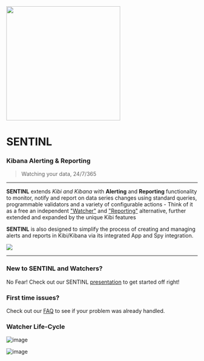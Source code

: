 <img src="https://camo.githubusercontent.com/44ce03256400f1c096ab8e96a22e43508001939b/687474703a2f2f692e696d6775722e636f6d2f7334544b7062462e706e67" width="300"/>

# SENTINL
### Kibana Alerting & Reporting
> Watching your data, 24/7/365

---

**SENTINL** extends *Kibi and Kibana* with **Alerting** and **Reporting** functionality to monitor, notify and report on data series changes using standard queries, programmable validators and a variety of configurable actions - Think of it as a free an independent ["Watcher"](https://www.elastic.co/guide/en/watcher/current/introduction.html) and ["Reporting"](https://www.elastic.co/products/reporting) alternative, further extended and expanded by the unique Kibi features

**SENTINL** is also designed to simplify the process of creating and managing alerts and reports in Kibi/Kibana via its integrated  App and Spy integration.

<img src="https://camo.githubusercontent.com/d856ce1587103e465496b8b70413e1bc67b21be0/687474703a2f2f692e696d6775722e636f6d2f50734e734169792e706e67" />

---

### New to SENTINL and Watchers?
No Fear! Check out our SENTINL [presentation](https://www.slideshare.net/secret/gobTp9S3omqn9a) to get started off right!

### First time issues?
Check out our [FAQ](SENTINL-FAQ) to see if your problem was already handled.

### Watcher Life-Cycle
![image](https://user-images.githubusercontent.com/1423657/30432947-77a4506c-9963-11e7-93a0-6595fc353a8c.png)

![image](https://user-images.githubusercontent.com/1423657/30433048-bc560f7a-9963-11e7-93e3-d43a8eb3c1d3.png)
